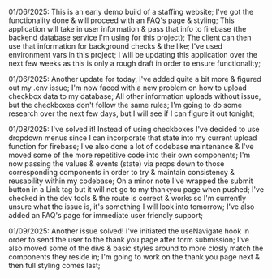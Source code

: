 01/06/2025: This is an early demo build of a staffing website; I've got the functionality done & will proceed with an FAQ's page & styling; This application will take in user information & pass that info to firebase (the backend database service I'm using for this project); The client can then use that information for background checks & the like; I've used environment vars in this project; I will be updating this application over the next few weeks as this is only a rough draft in order to ensure functionality;

01/06/2025: Another update for today, I've added quite a bit more & figured out my .env issue; I'm now faced with a new problem on how to upload checkbox data to my database; All other information uploads without issue, but the checkboxes don't follow the same rules; I'm going to do some research over the next few days, but I will see if I can figure it out tonight;

01/08/2025: I've solved it! Instead of using checkboxes I've decided to use dropdown menus since I can incorporate that state into my current upload function for firebase; I've also done a lot of codebase maintenance & I've moved some of the more repetitive code into their own components; I'm now passing the values & events (state) via props down to those corresponding components in order to try & maintain consistency & reusability within my codebase; On a minor note I've wrapped the submit button in a Link tag but it will not go to my thankyou page when pushed; I've checked in the dev tools & the route is correct & works so I'm currently unsure what the issue is, it's something I will look into tomorrow; I've also added an FAQ's page for immediate user friendly support;

01/09/2025: Another issue solved! I've initiated the useNavigate hook in order to send the user to the thank you page after form submission; I've also moved some of the divs & basic styles around to more closly match the components they reside in; I'm going to work on the thank you page next & then full styling comes last;
